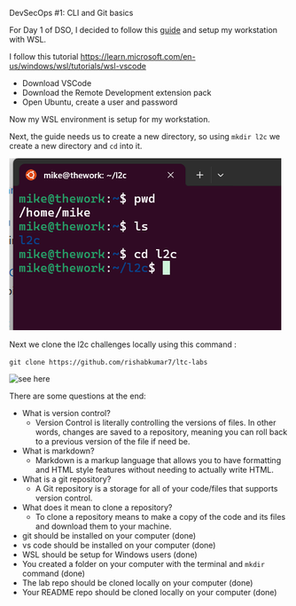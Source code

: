 

DevSecOps #1: CLI and Git basics


For Day 1 of DSO, I decided to follow this [guide](https://learntocloud.guide/phase1/versioncontrol) and setup my workstation with WSL. 

I follow this tutorial https://learn.microsoft.com/en-us/windows/wsl/tutorials/wsl-vscode

 - Download VSCode
 - Download the Remote Development extension pack
 - Open Ubuntu, create a user and password

Now my WSL environment is setup for my workstation.

Next, the guide needs us to create a new directory, so using ```mkdir l2c``` we create a new directory and ```cd``` into it.

![see here](dso1-1.png)

Next we clone the l2c challenges locally using this command :

```git clone https://github.com/rishabkumar7/ltc-labs ```

![see here](dso1-2.png)

There are some questions at the end:
- What is version control?
	-  Version Control is literally controlling the versions of files. In other words, changes are saved to a repository, meaning you can roll back to a previous version of the file if need be. 
- What is markdown?
	- Markdown is a markup language that allows you to have formatting and HTML style features without needing to actually write HTML. 
- What is a git repository?
	- A Git repository is a storage for all of your code/files that supports version control. 
- What does it mean to clone a repository?
	- To clone a repository means to make a copy of the code and its files and download them to your machine.
- git should be installed on your computer (done)
- vs code should be installed on your computer (done)
- WSL should be setup for Windows users (done)
- You created a folder on your computer with the terminal and `mkdir` command (done)
- The lab repo should be cloned locally on your computer (done)
- Your README repo should be cloned locally on your computer (done)
